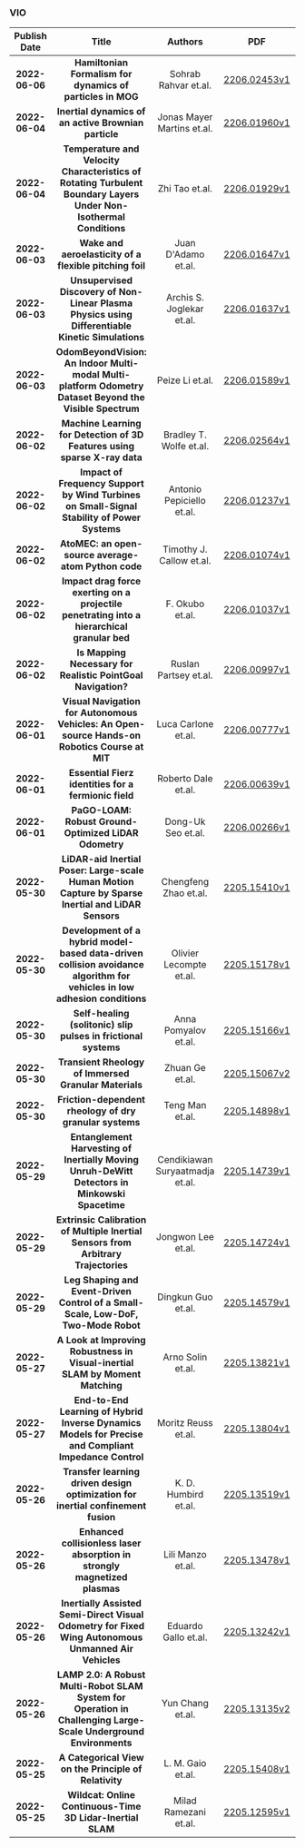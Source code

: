 
### VIO
|Publish Date|Title|Authors|PDF|Code|
| :---: | :---: | :---: | :---: | :---: |
|**2022-06-06**|**Hamiltonian Formalism for dynamics of particles in MOG**|Sohrab Rahvar et.al.|[2206.02453v1](http://arxiv.org/abs/2206.02453v1)|null|
|**2022-06-04**|**Inertial dynamics of an active Brownian particle**|Jonas Mayer Martins et.al.|[2206.01960v1](http://arxiv.org/abs/2206.01960v1)|null|
|**2022-06-04**|**Temperature and Velocity Characteristics of Rotating Turbulent Boundary Layers Under Non-Isothermal Conditions**|Zhi Tao et.al.|[2206.01929v1](http://arxiv.org/abs/2206.01929v1)|null|
|**2022-06-03**|**Wake and aeroelasticity of a flexible pitching foil**|Juan D'Adamo et.al.|[2206.01647v1](http://arxiv.org/abs/2206.01647v1)|null|
|**2022-06-03**|**Unsupervised Discovery of Non-Linear Plasma Physics using Differentiable Kinetic Simulations**|Archis S. Joglekar et.al.|[2206.01637v1](http://arxiv.org/abs/2206.01637v1)|null|
|**2022-06-03**|**OdomBeyondVision: An Indoor Multi-modal Multi-platform Odometry Dataset Beyond the Visible Spectrum**|Peize Li et.al.|[2206.01589v1](http://arxiv.org/abs/2206.01589v1)|null|
|**2022-06-02**|**Machine Learning for Detection of 3D Features using sparse X-ray data**|Bradley T. Wolfe et.al.|[2206.02564v1](http://arxiv.org/abs/2206.02564v1)|null|
|**2022-06-02**|**Impact of Frequency Support by Wind Turbines on Small-Signal Stability of Power Systems**|Antonio Pepiciello et.al.|[2206.01237v1](http://arxiv.org/abs/2206.01237v1)|null|
|**2022-06-02**|**AtoMEC: an open-source average-atom Python code**|Timothy J. Callow et.al.|[2206.01074v1](http://arxiv.org/abs/2206.01074v1)|[link](https://github.com/atomec-project/atoMEC)|
|**2022-06-02**|**Impact drag force exerting on a projectile penetrating into a hierarchical granular bed**|F. Okubo et.al.|[2206.01037v1](http://arxiv.org/abs/2206.01037v1)|null|
|**2022-06-02**|**Is Mapping Necessary for Realistic PointGoal Navigation?**|Ruslan Partsey et.al.|[2206.00997v1](http://arxiv.org/abs/2206.00997v1)|[link](https://github.com/rpartsey/pointgoal-navigation)|
|**2022-06-01**|**Visual Navigation for Autonomous Vehicles: An Open-source Hands-on Robotics Course at MIT**|Luca Carlone et.al.|[2206.00777v1](http://arxiv.org/abs/2206.00777v1)|null|
|**2022-06-01**|**Essential Fierz identities for a fermionic field**|Roberto Dale et.al.|[2206.00639v1](http://arxiv.org/abs/2206.00639v1)|null|
|**2022-06-01**|**PaGO-LOAM: Robust Ground-Optimized LiDAR Odometry**|Dong-Uk Seo et.al.|[2206.00266v1](http://arxiv.org/abs/2206.00266v1)|[link](https://github.com/url-kaist/alterground-lego-loam)|
|**2022-05-30**|**LiDAR-aid Inertial Poser: Large-scale Human Motion Capture by Sparse Inertial and LiDAR Sensors**|Chengfeng Zhao et.al.|[2205.15410v1](http://arxiv.org/abs/2205.15410v1)|null|
|**2022-05-30**|**Development of a hybrid model-based data-driven collision avoidance algorithm for vehicles in low adhesion conditions**|Olivier Lecompte et.al.|[2205.15178v1](http://arxiv.org/abs/2205.15178v1)|null|
|**2022-05-30**|**Self-healing (solitonic) slip pulses in frictional systems**|Anna Pomyalov et.al.|[2205.15166v1](http://arxiv.org/abs/2205.15166v1)|null|
|**2022-05-30**|**Transient Rheology of Immersed Granular Materials**|Zhuan Ge et.al.|[2205.15067v2](http://arxiv.org/abs/2205.15067v2)|null|
|**2022-05-30**|**Friction-dependent rheology of dry granular systems**|Teng Man et.al.|[2205.14898v1](http://arxiv.org/abs/2205.14898v1)|null|
|**2022-05-29**|**Entanglement Harvesting of Inertially Moving Unruh-DeWitt Detectors in Minkowski Spacetime**|Cendikiawan Suryaatmadja et.al.|[2205.14739v1](http://arxiv.org/abs/2205.14739v1)|null|
|**2022-05-29**|**Extrinsic Calibration of Multiple Inertial Sensors from Arbitrary Trajectories**|Jongwon Lee et.al.|[2205.14724v1](http://arxiv.org/abs/2205.14724v1)|[link](https://github.com/jongwonjlee/mix-cal)|
|**2022-05-29**|**Leg Shaping and Event-Driven Control of a Small-Scale, Low-DoF, Two-Mode Robot**|Dingkun Guo et.al.|[2205.14579v1](http://arxiv.org/abs/2205.14579v1)|null|
|**2022-05-27**|**A Look at Improving Robustness in Visual-inertial SLAM by Moment Matching**|Arno Solin et.al.|[2205.13821v1](http://arxiv.org/abs/2205.13821v1)|null|
|**2022-05-27**|**End-to-End Learning of Hybrid Inverse Dynamics Models for Precise and Compliant Impedance Control**|Moritz Reuss et.al.|[2205.13804v1](http://arxiv.org/abs/2205.13804v1)|null|
|**2022-05-26**|**Transfer learning driven design optimization for inertial confinement fusion**|K. D. Humbird et.al.|[2205.13519v1](http://arxiv.org/abs/2205.13519v1)|null|
|**2022-05-26**|**Enhanced collisionless laser absorption in strongly magnetized plasmas**|Lili Manzo et.al.|[2205.13478v1](http://arxiv.org/abs/2205.13478v1)|null|
|**2022-05-26**|**Inertially Assisted Semi-Direct Visual Odometry for Fixed Wing Autonomous Unmanned Air Vehicles**|Eduardo Gallo et.al.|[2205.13242v1](http://arxiv.org/abs/2205.13242v1)|null|
|**2022-05-26**|**LAMP 2.0: A Robust Multi-Robot SLAM System for Operation in Challenging Large-Scale Underground Environments**|Yun Chang et.al.|[2205.13135v2](http://arxiv.org/abs/2205.13135v2)|[link](https://github.com/nebula-autonomy/nebula-multirobot-dataset)|
|**2022-05-25**|**A Categorical View on the Principle of Relativity**|L. M. Gaio et.al.|[2205.15408v1](http://arxiv.org/abs/2205.15408v1)|null|
|**2022-05-25**|**Wildcat: Online Continuous-Time 3D Lidar-Inertial SLAM**|Milad Ramezani et.al.|[2205.12595v1](http://arxiv.org/abs/2205.12595v1)|null|
